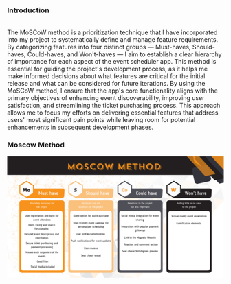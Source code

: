 ### Introduction

\
<span dir="">The MoSCoW method is a prioritization technique that I have incorporated into my project to systematically define and manage feature requirements. By categorizing features into four distinct groups — Must-haves, Should-haves, Could-haves, and Won't-haves — I aim to establish a clear hierarchy of importance for each aspect of the event scheduler app. This method is essential for guiding the project's development process, as it helps me make informed decisions about what features are critical for the initial release and what can be considered for future iterations. By using the MoSCoW method, I ensure that the app's core functionality aligns with the primary objectives of enhancing event discoverability, improving user satisfaction, and streamlining the ticket purchasing process. This approach allows me to focus my efforts on delivering essential features that address users' most significant pain points while leaving room for potential enhancements in subsequent development phases.</span>

### Moscow Method

![Denisa_Coteanu_BerariaH_MoscowMethod](uploads/ac058f952bb4de83c6ce4196f13cf82d/Denisa_Coteanu_BerariaH_MoscowMethod.png)